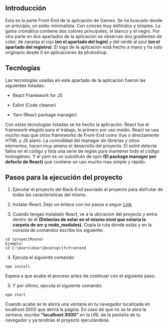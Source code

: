 ## Introducción

Esta es la parte Front-End de la aplicación de Gameo. Se ha buscado desde un principio, un estilo minimalista. Con colores muy definidos y simples. La gama cromática contiene dos colores principales, el blanco y el negro. Por otra parte en dos apartados de la aplicación se observan dos gradientes de color, de naranja al rojo **(en el apartado del login)** y del verde al azul **(en el apartado del registro)**. El logo de la aplicación está hecho a mano y ha sido originario desde 0 en aplicaciones de photoshop.

## Tecnlogías

Las tecnologías usadas en este apartado de la aplicacion fueron las siguientes listadas:

 - React Framework for JS

 - Eslint (Code cleaner)

 - Yarn (React package manager)

Con estas tecnologías listadas se ha hecho la aplicación. React fue el framework elegido para el trabajo, lo primero por uso medio. React se usa mucho mas que otros frameworks de Front-End como Vue o directamente HTML y JS plano. La comodidad del manager de librerías y otros elementos, hacen muy ameno el desarrollo del proyecto. El eslint detecta fallos en el código y lista una serie de reglas para mantener todo el código homogéneo. Y el yarn es un substituto de npm **(El package manager por defecto de React)** que contiene un uso mucho mas simple y rápido.

## Pasos para la ejecución del proyecto

1. Ejecutar el proyecto del Back-End asociado al proyecto para disfrutar de todas las características del mismo.

2. Instalar React. Dejo un enlace con los pasos a seguir [Link](https://learn.microsoft.com/en-us/windows/dev-environment/javascript/react-on-windows)

3. Cuando tengas instalado React, ve a la ubicacion del proyecto y entra dentro de él **(Deberías de estar en el mismo nivel que estaría la carpeta de src y node_modules)**. Copia la ruta donde estás y en la consola de comandos escribe los siguiente:
```
cd (proyectRoute)
Ejemplo:
cd C:\Users\User\Desktop\tfcfrontend
```

4. Ejecuta el siguiente comando:
```
npm install
```
Espera a que acabe el proceso antes de continuar con el siguiente paso.

5. Y por último, ejecuta el siguiente comando:
```
npm start
```
Cuando acabe se te abrirá una ventana en tu navegador localizada en localhost:3000 que abrirá la página. En caso de que no se te abra la ventana, escribe **"localhost:3000"** en la URL de la pestaña de tu navegador y ya tendrías el proyecto ejecutándose.